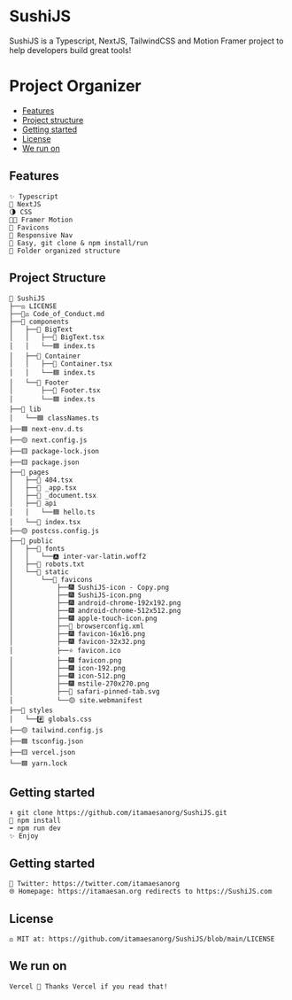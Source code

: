 # SushiJS

SushiJS is a Typescript, NextJS, TailwindCSS and Motion Framer project to help developers build great tools!


# Project Organizer

- [Features](#features)
- [Project structure](#project-structure)
- [Getting started](#getting-started)
- [License](#license)
- [We run on](#we-run-on)


## Features

    ✨ Typescript
    📘 NextJS
    🌗 CSS
    😶‍🌫️ Framer Motion
    🦄 Favicons
    📱 Responsive Nav
    🍱 Easy, git clone & npm install/run
    🎉 Folder organized structure


## Project Structure

    🍣 SushiJS
    ├──⚖️ LICENSE
    ├──👩‍⚖️ Code_of_Conduct.md
    ├──🍱 components
    │   ├──🥡 BigText
    │   │   ├──🔵 BigText.tsx
    │   │   └──🟦 index.ts
    │   ├──🥡 Container
    │   │   ├──🔵 Container.tsx
    │   │   └──🟦 index.ts
    │   └──🥡 Footer
    │       ├──🔵 Footer.tsx
    │       └──🟦 index.ts
    ├──🍱 lib
    │   └──🟦 classNames.ts
    ├──🟦 next-env.d.ts
    ├──🟡 next.config.js
    ├──🟨 package-lock.json
    ├──🟨 package.json
    ├──🍱 pages
    │   ├──🔵 404.tsx
    │   ├──🔵 _app.tsx
    │   ├──🔵 _document.tsx
    │   ├──🥡 api
    │   │   └──🟦 hello.ts
    │   └──🔵 index.tsx
    ├──🟡 postcss.config.js
    ├──🍱 public
    │   ├──🥡 fonts
    │   │   └──🅰️ inter-var-latin.woff2
    │   ├──🤖 robots.txt
    │   └──🥡 static
    │       └──🧃 favicons
    │           ├──🎆 SushiJS-icon - Copy.png
    │           ├──🎆 SushiJS-icon.png
    │           ├──🎆 android-chrome-192x192.png
    │           ├──🎆 android-chrome-512x512.png
    │           ├──🎆 apple-touch-icon.png
    │           ├──🐘 browserconfig.xml
    │           ├──🎆 favicon-16x16.png
    │           ├──🎆 favicon-32x32.png
    │           ├──⭐️ favicon.ico
    │           ├──🎆 favicon.png
    │           ├──🎆 icon-192.png
    │           ├──🎆 icon-512.png
    │           ├──🎆 mstile-270x270.png
    │           ├──🎇 safari-pinned-tab.svg
    │           └──🟡 site.webmanifest
    ├──🍱 styles
    │   └──#️⃣ globals.css
    ├──🟡 tailwind.config.js
    ├──🟦 tsconfig.json
    ├──🟨 vercel.json
    └──🟦 yarn.lock


## Getting started
 
    ⬇️ git clone https://github.com/itamaesanorg/SushiJS.git
    🔄 npm install
    ➡️ npm run dev
    ✨ Enjoy


## Getting started

    🐣 Twitter: https://twitter.com/itamaesanorg
    🌐 Homepage: https://itamaesan.org redirects to https://SushiJS.com


## License

    ⚖️ MIT at: https://github.com/itamaesanorg/SushiJS/blob/main/LICENSE


## We run on
    Vercel 🍣 Thanks Vercel if you read that!
